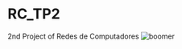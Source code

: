 # RC_TP2
2nd Project of Redes de Computadores
![boomer](https://external-content.duckduckgo.com/iu/?u=https%3A%2F%2Fs-media-cache-ak0.pinimg.com%2F736x%2F80%2F39%2F1c%2F80391cf963a221cebd06ced7665ba388.jpg&f=1&nofb=1)